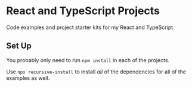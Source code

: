 # React and TypeScript Projects

Code examples and project starter kits for my React and TypeScript

## Set Up

You probably only need to run `npm install` in each of the projects.

Use `npx recursive-install` to install _all_ of the dependencies for all of the examples as well.

